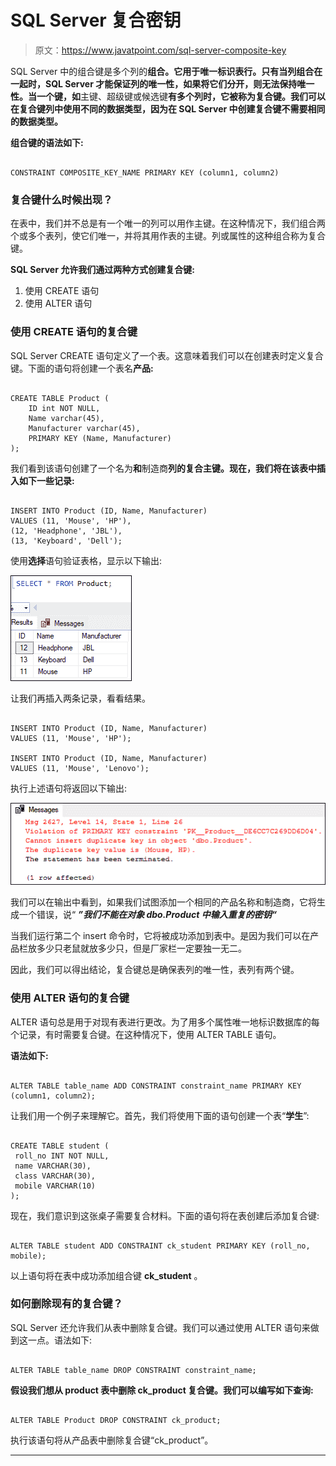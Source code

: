 # SQL Server 复合密钥

> 原文：<https://www.javatpoint.com/sql-server-composite-key>

SQL Server 中的组合键是多个列的**组合。它用于唯一标识表行。只有当列组合在一起时，SQL Server 才能保证列的唯一性，如果将它们分开，则无法保持唯一性。当一个键，如**主键、超级键或候选键**有多个列时，它被称为复合键。我们可以在复合键列中使用不同的数据类型，因为在 SQL Server 中创建复合键不需要相同的数据类型。**

**组合键的语法如下:**

```

CONSTRAINT COMPOSITE_KEY_NAME PRIMARY KEY (column1, column2)

```

### 复合键什么时候出现？

在表中，我们并不总是有一个唯一的列可以用作主键。在这种情况下，我们组合两个或多个表列，使它们唯一，并将其用作表的主键。列或属性的这种组合称为复合键。

**SQL Server 允许我们通过两种方式创建复合键:**

1.  使用 CREATE 语句
2.  使用 ALTER 语句

### 使用 CREATE 语句的复合键

SQL Server CREATE 语句定义了一个表。这意味着我们可以在创建表时定义复合键。下面的语句将创建一个表名**产品:**

```

CREATE TABLE Product (  
    ID int NOT NULL,   
    Name varchar(45),   
    Manufacturer varchar(45),  
    PRIMARY KEY (Name, Manufacturer)  
); 

```

我们看到该语句创建了一个名为**和**制造商**列的复合主键。现在，我们将在该表中插入如下一些记录:**

```

INSERT INTO Product (ID, Name, Manufacturer)  
VALUES (11, 'Mouse', 'HP'),  
(12, 'Headphone', 'JBL'),  
(13, 'Keyboard', 'Dell');

```

使用**选择**语句验证表格，显示以下输出:

![SQL Server Composite Key](img/1bc9b94f35f47fca674428267dc5a3b0.png)

让我们再插入两条记录，看看结果。

```

INSERT INTO Product (ID, Name, Manufacturer)  
VALUES (11, 'Mouse', 'HP');  

INSERT INTO Product (ID, Name, Manufacturer)  
VALUES (11, 'Mouse', 'Lenovo');

```

执行上述语句将返回以下输出:

![SQL Server Composite Key](img/ab45fc0bee64bf96d144c66542397ba3.png)

我们可以在输出中看到，如果我们试图添加一个相同的产品名称和制造商，它将生成一个错误，说“ ***”我们不能在对象 dbo.Product 中输入重复的密钥“***

当我们运行第二个 insert 命令时，它将被成功添加到表中。是因为我们可以在产品栏放多少只老鼠就放多少只，但是厂家栏一定要独一无二。

因此，我们可以得出结论，复合键总是确保表列的唯一性，表列有两个键。

### 使用 ALTER 语句的复合键

ALTER 语句总是用于对现有表进行更改。为了用多个属性唯一地标识数据库的每个记录，有时需要复合键。在这种情况下，使用 ALTER TABLE 语句。

**语法如下:**

```

ALTER TABLE table_name ADD CONSTRAINT constraint_name PRIMARY KEY (column1, column2);

```

让我们用一个例子来理解它。首先，我们将使用下面的语句创建一个表“**学生**”:

```

CREATE TABLE student (
 roll_no INT NOT NULL, 
 name VARCHAR(30), 
 class VARCHAR(30), 
 mobile VARCHAR(10)
); 

```

现在，我们意识到这张桌子需要复合材料。下面的语句将在表创建后添加复合键:

```

ALTER TABLE student ADD CONSTRAINT ck_student PRIMARY KEY (roll_no, mobile);

```

以上语句将在表中成功添加组合键 **ck_student** 。

### 如何删除现有的复合键？

SQL Server 还允许我们从表中删除复合键。我们可以通过使用 ALTER 语句来做到这一点。语法如下:

```

ALTER TABLE table_name DROP CONSTRAINT constraint_name;

```

**假设我们想从 product 表中删除 ck_product 复合键。我们可以编写如下查询:**

```

ALTER TABLE Product DROP CONSTRAINT ck_product; 

```

执行该语句将从产品表中删除复合键“ck_product”。

* * ***